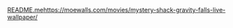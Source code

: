 [README.me](https://moewalls.com/movies/mystery-shack-gravity-falls-live-wallpaper/)https://moewalls.com/movies/mystery-shack-gravity-falls-live-wallpaper/

